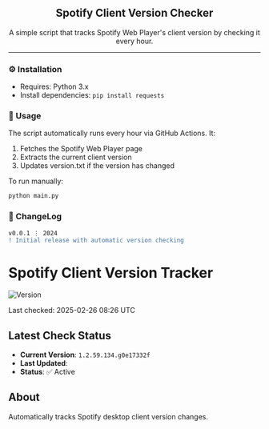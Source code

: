 <div align="center">
  <h2 align="center">Spotify Client Version Checker</h2>
  <p align="center">
    A simple script that tracks Spotify Web Player's client version by checking it every hour.
  </p>
</div>

---

### ⚙️ Installation

- Requires: Python 3.x
- Install dependencies: `pip install requests`

### 📝 Usage

The script automatically runs every hour via GitHub Actions. It:

1. Fetches the Spotify Web Player page
2. Extracts the current client version
3. Updates version.txt if the version has changed

To run manually:

```bash
python main.py
```

### 📜 ChangeLog

```diff
v0.0.1 ⋮ 2024
! Initial release with automatic version checking
```

# Spotify Client Version Tracker

![Version](https://img.shields.io/badge/Spotify%20Version-1.2.59.136.ge5199fb2-brightgreen)

Last checked: 2025-02-26 08:26 UTC

## Latest Check Status
- **Current Version**: `1.2.59.134.g0e17332f`
- **Last Updated**: <auto-update>
- **Status**: ✅ Active

## About
Automatically tracks Spotify desktop client version changes.
```
